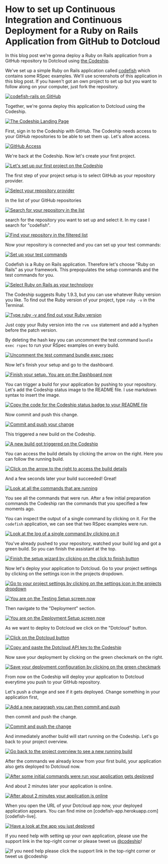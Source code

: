 











How to set up Continuous Integration and Continuous Deployment for a Ruby on Rails Application from GitHub to Dotcloud
======================

In this blog post we're gonna deploy a Ruby on Rails application from a GitHub repository to Dotcloud using [the Codeship][codeship].





We've set up a simple Ruby on Rails application called [codefish][codefish-repo] which contains some RSpec examples. We'll use screenshots of this application in this blog post. If you haven't got an own project to set up but you want to follow along on your computer, just fork the repository.

[![codefish-rails on GitHub][screenshot-codefish-repo]][screenshot-codefish-repo]





Together, we're gonna deploy this application to Dotcloud using the Codeship.

[![The Codeship Landing Page][screenshot-codefish-landingpage]][screenshot-codefish-landingpage]

First, sign in to the Codeship with GitHub. The Codeship needs access to your GitHub repositories to be able to set them up. Let's allow access.

[![GitHub Access][screenshot-oauth]][screenshot-oauth]

We're back at the Codeship. Now let's create your first project.

[![Let's set up our first project on the Codeship][screenshot-codeship-welcome]][screenshot-codeship-welcome]





The first step of your project setup is to select GitHub as your repository provider.

[![Select your repository provider][screenshot-repo-provider-selection]][screenshot-repo-provider-selection]

In the list of your GitHub repositories

[![Search for your repository in the list][screenshot-repo-selection]][screenshot-repo-selection]

search for the repository you want to set up and select it. In my case I search for "codefish".

[![Find your repository in the filtered list][screenshot-repo-selection-filtered]][screenshot-repo-selection-filtered]

Now your repository is connected and you can set up your test commands:

[![Set up your test commands][screenshot-codeship-technology]][screenshot-codeship-technology]

Codefish is a Ruby on Rails application. Therefore let's choose "Ruby on Rails" as your framework. This prepopulates the setup commands and the test commands for you.

[![Select Ruby on Rails as your technology][screenshot-codeship-technology-selected]][screenshot-codeship-technology-selected]





The Codeship suggests Ruby 1.9.3, but you can use whatever Ruby version you like. To find out the Ruby version of your project, type `ruby -v` in the Terminal.

[![Type ruby -v and find out your Ruby version][screenshot-technology-version]][screenshot-technology-version]

Just copy your Ruby version into the `rvm use` statement and add a hyphen before the patch version.

By deleting the hash key you can uncomment the test command `bundle exec rspec` to run your RSpec examples on every build.

[![Uncomment the test command `bundle exec rspec`][screenshot-test-commands]][screenshot-test-commands]





Now let's finish your setup and go to the dashboard.

[![Finish your setup. You are on the Dashboard now][screenshot-codeship-dasboard]][screenshot-codeship-dasboard]





You can trigger a build for your application by pushing to your repository. Let's add the Codeship status image to the README file. I use markdown syntax to insert the image.

[![Copy the code for the Codeship status badge to your README file][screenshot-codeship-image]][screenshot-codeship-image]

Now commit and push this change.

[![Commit and push your change][screenshot-codeship-push]][screenshot-codeship-push]

This triggered a new build on the Codeship.

[![A new build got triggered on the Codeship][screenshot-first-build-running]][screenshot-first-build-running]

You can access the build details by clicking the arrow on the right. Here you can follow the running build.

[![Click on the arrow to the right to access the build details][screenshot-first-build-running-details]][screenshot-first-build-running-details]

And a few seconds later your build succeeded! Great!

[![Look at all the commands that are running][screenshot-first-build-finished]][screenshot-first-build-finished]

You see all the commands that were run. After a few initial preparation commands the Codeship ran the commands that you specified a few moments ago.





You can inspect the output of a single command by clicking on it. For the `codefish` application, we can see that two RSpec examples were run.

[![Look at the log of a single command by clicking on it][screenshot-build-log]][screenshot-build-log]





You've already pushed to your repository, watched your build log and got a green build. So you can finish the assistant at the top.

[![Finish the setup wizard by clicking on the click to finish button][screenshot-build-without-road-to-success]][screenshot-build-without-road-to-success]





Now let's deploy your application to Dotcloud. Go to your project settings by clicking on the settings icon in the projects dropdown.

[![Go to your project settings by clicking on the settings icon in the projects dropdown][screenshot-go-to-project-settings]][screenshot-go-to-project-settings]

[![You are on the Testing Setup screen now][screenshot-project-settings]][screenshot-project-settings]

Then navigate to the "Deployment" section.

[![You are on the Deployment Setup screen now][screenshot-deployment-settings]][screenshot-deployment-settings]

As we want to deploy to Dotcloud we click on the "Dotcloud" button.

[![Click on the Dotcloud button][screenshot-new-deployment]][screenshot-new-deployment]





[![Copy and paste the Dotcloud API key to the Codeship][screenshot-complete-deployment]][screenshot-complete-deployment]

Now save your deployment by clicking on the green checkmark on the right.

[![Save your deployment configuration by clicking on the green checkmark][screenshot-saved-deployment]][screenshot-saved-deployment]

From now on the Codeship will deploy your application to Dotcloud everytime you push to your GitHub repository.





Let's push a change and see if it gets deployed. Change something in your application first,

[![Add a new paragraph you can then commit and push][screenshot-added-paragraph]][screenshot-added-paragraph]

then commit and push the change.

[![Commit and push the change][screenshot-commit-and-push-paragraph]][screenshot-commit-and-push-paragraph]





And immediately another build will start running on the Codeship. Let's go back to your project overview.

[![Go back to the project overview to see a new running build][screenshot-deploy-build-started]][screenshot-deploy-build-started]

After the commands we already know from your first build, your application also gets deployed to Dotcloud now.

[![After some initial commands were run your application gets deployed][screenshot-build-deployment]][screenshot-build-deployment]

And about 2 minutes later your application is online.

[![After about 2 minutes your application is online][screenshot-build-deployment-complete]][screenshot-build-deployment-complete]

When you open the URL of your Dotcloud app now, your deployed application appears. You can find mine on [codefish-app.herokuapp.com][codefish-live].

[![Have a look at the app you just deployed][screenshot-deployed-application]][screenshot-deployed-application]

If you need help with setting up your own application, please use the support link in the top-right corner or please tweet us [@codeship][codeship-twitter]!

![If you need help please click the support link in the top-right corner or tweet us @codeship][screenshot-build-deployment-complete]



 [codeship]: https://www.codeship.io/
 [codeship-twitter]: http://www.twitter.com/codeship
 
 [codefish-repo]: https://github.com/codeship-tutorials/codefish-rails
 
 
 [screenshot-codefish-repo]: ../screenshots/github/rails/repository.png
 [screenshot-codefish-landingpage]: ../screenshots/codeship-landingpage.png
 [screenshot-oauth]: ../screenshots/github/oauth.png
 [screenshot-codeship-welcome]: ../screenshots/codeship-welcome.png
 [screenshot-repo-provider-selection]: ../screenshots/github/repo-provider-selection.png
 [screenshot-repo-selection]: ../screenshots/repo-selection.png
 [screenshot-repo-selection-filtered]: ../screenshots/rails/repo-selection-filtered.png
 [screenshot-codeship-technology]: ../screenshots/codeship-technology.png
 [screenshot-codeship-technology-selected]: ../screenshots/rails/codeship-technology.png
 [screenshot-technology-version]: ../screenshots/rails/technology-version.png
 [screenshot-test-commands]: ../screenshots/rails/test-commands.png
 [screenshot-codeship-dasboard]: ../screenshots/github/rails/codeship-dashboard.png
 [screenshot-codeship-image]: ../screenshots/rails/codeship-image.png
 [screenshot-codeship-push]: ../screenshots/github/rails/push.png
 [screenshot-first-build-running]: ../screenshots/rails/first-build-running.png
 [screenshot-first-build-running-details]: ../screenshots/github/rails/first-build-running-details.png
 [screenshot-first-build-finished]: ../screenshots/github/rails/first-build-finished.png
 [screenshot-build-log]: ../screenshots/github/rails/build-log.png
 [screenshot-build-without-road-to-success]: ../screenshots/github/rails/build-without-road-to-success.png
 [screenshot-go-to-project-settings]: ../screenshots/github/rails/go-to-project-settings.png
 [screenshot-project-settings]: ../screenshots/rails/project-settings.png
 [screenshot-deployment-settings]: ../screenshots/rails/deployment-settings.png
 [screenshot-new-deployment]: ../screenshots/rails/dotcloud/new-deployment.png
 [screenshot-heroku-apps]: ../screenshots/dotcloud/heroku-apps.png
 [screenshot-create-heroku-app]: ../screenshots/dotcloud/create-heroku-app.png
 [screenshot-heroku-app-created]: ../screenshots/dotcloud/heroku-app-created.png
 [screenshot-heroku-deployment-name]: ../screenshots/rails/dotcloud/heroku-deployment-name.png
 [screenshot-show-api-key]: ../screenshots/dotcloud/show-api-key.png
 [screenshot-complete-deployment]: ../screenshots/rails/dotcloud/complete-deployment.png
 [screenshot-saved-deployment]: ../screenshots/rails/dotcloud/saved-deployment.png
 [screenshot-added-paragraph]: ../screenshots/rails/added-paragraph.png
 [screenshot-commit-and-push-paragraph]: ../screenshots/github/rails/commit-and-push-paragraph.png
 [screenshot-deploy-build-started]: ../screenshots/rails/dotcloud/deploy-build-started.png
 [screenshot-build-deployment]: ../screenshots/rails/dotcloud/build-deployment.png
 [screenshot-build-deployment-complete]: ../screenshots/rails/dotcloud/build-deployment-complete.png
 [screenshot-deployed-application]: ../screenshots/rails/dotcloud/deployed-application.png
 [screenshot-select-post-hook]: ../screenshots/github/rails/select-post-hook.png
 [screenshot-paste-hook-url]: ../screenshots/github/rails/paste-hook-url.png
 [screenshot-hook-added]: ../screenshots/github/rails/hook-added.png
 [screenshot-deployment-username]: ../screenshots/rails/dotcloud/username.png
 [screenshot-create-deployment-token]: ../screenshots/rails/dotcloud/create-token.png
 [screenshot-add-deployment-config]: ../screenshots/dotcloud/add-config.png
 [screenshot-commit-and-push-deployment-config]: ../screenshots/github/rails/commit-and-push-deployment-config.png

